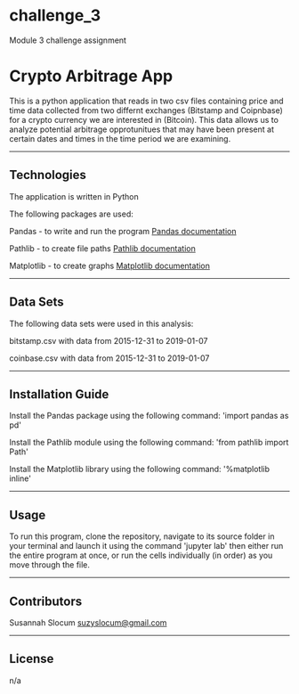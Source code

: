 # challenge_3
Module 3 challenge assignment

# Crypto Arbitrage App

This is a python application that reads in two csv files containing price and time data collected from two differnt exchanges (Bitstamp and Coipnbase) for a crypto currency we are interested in (Bitcoin). This data allows us to analyze potential arbitrage opprotunitues that may have been present at certain dates and times in the time period we are examining. 

---

## Technologies

The application is written in Python

The following packages are used: 

Pandas - to write and run the program [Pandas documentation](https://pandas.pydata.org/docs/)

Pathlib - to create file paths [Pathlib documentation](https://docs.python.org/3/library/pathlib.html)

Matplotlib - to create graphs [Matplotlib documentation](https://matplotlib.org/3.3.3/contents.html)

---

## Data Sets

The following data sets were used in this analysis:

bitstamp.csv with data from 2015-12-31 to 2019-01-07

coinbase.csv with data from 2015-12-31 to 2019-01-07

---

## Installation Guide

Install the Pandas package using the following command: 'import pandas as pd'

Install the Pathlib module using the following command: 'from pathlib import Path'

Install the Matplotlib library using the following command: '%matplotlib inline'

---

## Usage

To run this program, clone the repository, navigate to its source folder in your terminal and launch it using the command 'jupyter lab' then either run the entire program at once, or run the cells individually (in order) as you move through the file.

---

## Contributors

Susannah Slocum
suzyslocum@gmail.com

---

## License

n/a
